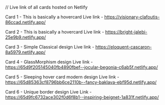 // Live link of all cards hosted on Netlify

Card 1 - This is basically a hovercard 
 Live link - https://visionary-clafoutis-86ccad.netlify.app/


Card 2 - This is basically a hovercard 
 Live link - https://bright-jalebi-25e9b9.netlify.app/
 

Card 3 - Simple Classical design
Live link - https://eloquent-cascaron-8a5979.netlify.app/



Card 4 - GlassMorphism design
Live link - https://65d9f205145040fb4890fbef--jocular-begonia-c6ab5f.netlify.app/



Card 5 - Sleeping hover card modern design
Live link - https://65d85363cf8796bb6ce2110b--fancy-baklava-ebf95d.netlify.app/

Card 6 - Unique border design
Live Link - https://65d9fc6732ace302f0d6f8b1--inspiring-beignet-1a831f.netlify.app/
